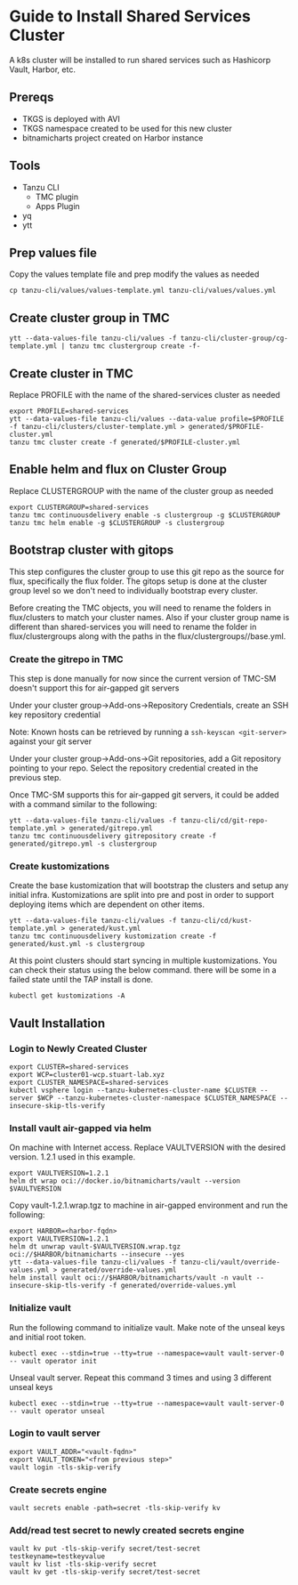 # Guide to Install Shared Services Cluster
A k8s cluster will be installed to run shared services such as Hashicorp Vault, Harbor, etc.

## Prereqs
* TKGS is deployed with AVI
* TKGS namespace created to be used for this new cluster
* bitnamicharts project created on Harbor instance

## Tools
* Tanzu CLI
    * TMC plugin
    * Apps Plugin
* yq
* ytt

## Prep values file
Copy the values template file and prep modify the values as needed
```
cp tanzu-cli/values/values-template.yml tanzu-cli/values/values.yml
```

## Create cluster group in TMC
```
ytt --data-values-file tanzu-cli/values -f tanzu-cli/cluster-group/cg-template.yml | tanzu tmc clustergroup create -f-
```

## Create cluster in TMC
Replace PROFILE with the name of the shared-services cluster as needed
```
export PROFILE=shared-services
ytt --data-values-file tanzu-cli/values --data-value profile=$PROFILE -f tanzu-cli/clusters/cluster-template.yml > generated/$PROFILE-cluster.yml
tanzu tmc cluster create -f generated/$PROFILE-cluster.yml
```

## Enable helm and flux on Cluster Group
Replace CLUSTERGROUP with the name of the cluster group as needed
```
export CLUSTERGROUP=shared-services
tanzu tmc continuousdelivery enable -s clustergroup -g $CLUSTERGROUP
tanzu tmc helm enable -g $CLUSTERGROUP -s clustergroup
```

## Bootstrap cluster with gitops
This step configures the cluster group to use this git repo as the source for flux, specifically the flux folder. The gitops setup is done at the cluster group level so we don't need to individually bootstrap every cluster.

Before creating the TMC objects, you will need to rename the folders in flux/clusters to match your cluster names. Also if your cluster group name is different than shared-services you will need to rename the folder in flux/clustergroups along with the paths in the flux/clustergroups/<group-name>/base.yml.

### Create the gitrepo in TMC

This step is done manually for now since the current version of TMC-SM doesn't support this for air-gapped git servers

Under your cluster group->Add-ons->Repository Credentials, create an SSH key repository credential

Note: Known hosts can be retrieved by running a `ssh-keyscan <git-server>` against your git server

Under your cluster group->Add-ons->Git repositories, add a Git repository pointing to your repo. Select the repository credential created in the previous step.

Once TMC-SM supports this for air-gapped git servers, it could be added with a command similar to the following:
```
ytt --data-values-file tanzu-cli/values -f tanzu-cli/cd/git-repo-template.yml > generated/gitrepo.yml
tanzu tmc continuousdelivery gitrepository create -f generated/gitrepo.yml -s clustergroup
```

### Create kustomizations
Create the base kustomization that will bootstrap the clusters and setup any initial infra. Kustomizations are split into pre and post in order to support deploying items which are dependent on other items.
```
ytt --data-values-file tanzu-cli/values -f tanzu-cli/cd/kust-template.yml > generated/kust.yml
tanzu tmc continuousdelivery kustomization create -f generated/kust.yml -s clustergroup
```

At this point clusters should start syncing in multiple kustomizations. You can check their status using the below command. there will be some in a failed state until the TAP install is done.

```
kubectl get kustomizations -A
```

## Vault Installation
### Login to Newly Created Cluster
```
export CLUSTER=shared-services
export WCP=cluster01-wcp.stuart-lab.xyz
export CLUSTER_NAMESPACE=shared-services
kubectl vsphere login --tanzu-kubernetes-cluster-name $CLUSTER --server $WCP --tanzu-kubernetes-cluster-namespace $CLUSTER_NAMESPACE --insecure-skip-tls-verify
```

### Install vault air-gapped via helm
On machine with Internet access. Replace VAULTVERSION with the desired version. 1.2.1 used in this example.
```
export VAULTVERSION=1.2.1
helm dt wrap oci://docker.io/bitnamicharts/vault --version $VAULTVERSION
```

Copy vault-1.2.1.wrap.tgz to machine in air-gapped environment and run the following:

```
export HARBOR=<harbor-fqdn>
export VAULTVERSION=1.2.1
helm dt unwrap vault-$VAULTVERSION.wrap.tgz oci://$HARBOR/bitnamicharts --insecure --yes
ytt --data-values-file tanzu-cli/values -f tanzu-cli/vault/override-values.yml > generated/override-values.yml
helm install vault oci://$HARBOR/bitnamicharts/vault -n vault --insecure-skip-tls-verify -f generated/override-values.yml
```

### Initialize vault
Run the following command to initialize vault. Make note of the unseal keys and initial root token.
```
kubectl exec --stdin=true --tty=true --namespace=vault vault-server-0 -- vault operator init
```
Unseal vault server. Repeat this command 3 times and using 3 different unseal keys
```
kubectl exec --stdin=true --tty=true --namespace=vault vault-server-0 -- vault operator unseal
```

### Login to vault server
```
export VAULT_ADDR="<vault-fqdn>"
export VAULT_TOKEN="<from previous step>"
vault login -tls-skip-verify
```

### Create secrets engine
```
vault secrets enable -path=secret -tls-skip-verify kv
```

### Add/read test secret to newly created secrets engine
```
vault kv put -tls-skip-verify secret/test-secret testkeyname=testkeyvalue
vault kv list -tls-skip-verify secret
vault kv get -tls-skip-verify secret/test-secret
```